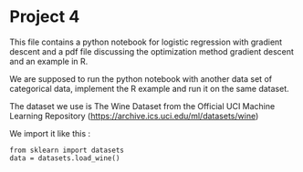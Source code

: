 # Project 4

This file contains a python notebook for logistic regression with gradient descent and a pdf file discussing the optimization method gradient descent and an example in R. 

We are supposed to run the python notebook with another data set of categorical data, implement the R example and run it on the same dataset.

The dataset we use is The Wine Dataset from the Official UCI Machine Learning Repository
(https://archive.ics.uci.edu/ml/datasets/wine)

We import it like this :
```
from sklearn import datasets
data = datasets.load_wine()
```
